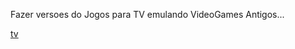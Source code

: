 Fazer versoes do Jogos para TV emulando VideoGames Antigos...

[tv](https://github.com/cnlohr/channel3)

